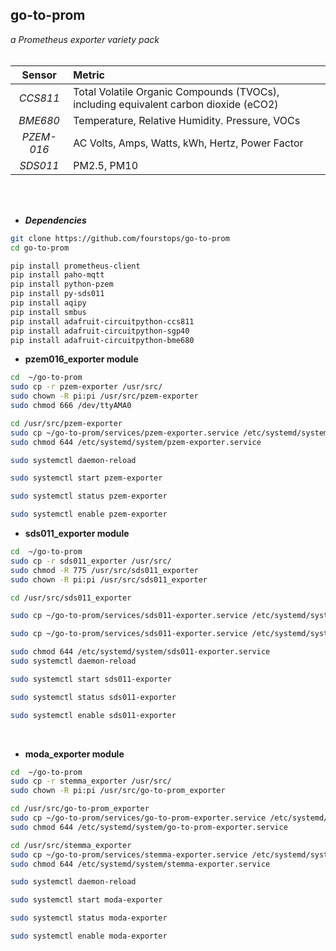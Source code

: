 ## go-to-prom

*a Prometheus exporter variety pack*
<br>
<br>

   Sensor   | Metric                                                                             
| :--------: | :----------------------------------------------------------------------------------- |
| *CCS811*  | Total Volatile Organic Compounds (TVOCs), including equivalent carbon dioxide (eCO2)  |
|  *BME680*  | Temperature, Relative Humidity. Pressure, VOCs                                       |
| *PZEM-016* | AC Volts, Amps, Watts, kWh, Hertz, Power Factor                                      |
|  *SDS011*  | PM2.5, PM10                                                                          |
<br>
<br>


*   ***Dependencies***
```bash
git clone https://github.com/fourstops/go-to-prom
cd go-to-prom

pip install prometheus-client
pip install paho-mqtt
pip install python-pzem
pip install py-sds011
pip install aqipy
pip install smbus
pip install adafruit-circuitpython-ccs811
pip install adafruit-circuitpython-sgp40
pip install adafruit-circuitpython-bme680
```

*   **pzem016\_exporter module**

```bash
cd  ~/go-to-prom
sudo cp -r pzem-exporter /usr/src/
sudo chown -R pi:pi /usr/src/pzem-exporter
sudo chmod 666 /dev/ttyAMA0

cd /usr/src/pzem-exporter
sudo cp ~/go-to-prom/services/pzem-exporter.service /etc/systemd/system/pzem-exporter.service
sudo chmod 644 /etc/systemd/system/pzem-exporter.service

sudo systemctl daemon-reload

sudo systemctl start pzem-exporter

sudo systemctl status pzem-exporter

sudo systemctl enable pzem-exporter

```

*   **sds011\_exporter module**

```bash
cd  ~/go-to-prom
sudo cp -r sds011_exporter /usr/src/
sudo chmod -R 775 /usr/src/sds011_exporter
sudo chown -R pi:pi /usr/src/sds011_exporter

cd /usr/src/sds011_exporter

sudo cp ~/go-to-prom/services/sds011-exporter.service /etc/systemd/system/sds011-exporter.service

sudo cp ~/go-to-prom/services/sds011-exporter.service /etc/systemd/system/sds011-exporter.service

sudo chmod 644 /etc/systemd/system/sds011-exporter.service
sudo systemctl daemon-reload

sudo systemctl start sds011-exporter

sudo systemctl status sds011-exporter

sudo systemctl enable sds011-exporter
```
<br>

*   **moda\_exporter module**

```bash
cd  ~/go-to-prom
sudo cp -r stemma_exporter /usr/src/
sudo chown -R pi:pi /usr/src/go-to-prom_exporter

cd /usr/src/go-to-prom_exporter
sudo cp ~/go-to-prom/services/go-to-prom-exporter.service /etc/systemd/system/go-to-prom-exporter.service
sudo chmod 644 /etc/systemd/system/go-to-prom-exporter.service

cd /usr/src/stemma_exporter
sudo cp ~/go-to-prom/services/stemma-exporter.service /etc/systemd/system/stemma-exporter.service
sudo chmod 644 /etc/systemd/system/stemma-exporter.service

sudo systemctl daemon-reload

sudo systemctl start moda-exporter

sudo systemctl status moda-exporter

sudo systemctl enable moda-exporter


```
